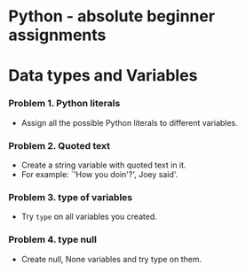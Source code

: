 Python - absolute beginner assignments
========================
Data types and Variables
========================

### Problem 1. Python literals
*	Assign all the possible Python literals to different variables.

### Problem 2. Quoted text
*	Create a string variable with quoted text in it.
*	For example: `'How you doin'?', Joey said'.

### Problem 3. type of variables
*	Try `type` on all variables you created.

### Problem 4. type null
*	Create null, None variables and try type on them.
